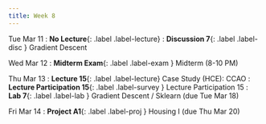 ```yaml
---
title: Week 8
---
```


Tue Mar 11
: **No Lecture**{: .label .label-lecture}
: **Discussion 7**{: .label .label-disc } Gradient Descent

Wed Mar 12
: **Midterm Exam**{: .label .label-exam } Midterm (8-10 PM)

Thu Mar 13
: **Lecture 15**{: .label .label-lecture} Case Study (HCE): CCAO
: **Lecture Participation 15**{: .label .label-survey } Lecture Participation 15
: **Lab 7**{: .label .label-lab }  Gradient Descent / Sklearn (due Tue Mar 18)

Fri Mar 14
: **Project A1**{: .label .label-proj } Housing I (due Thu Mar 20)